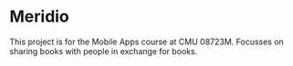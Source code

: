 # Meridio
This project is for the Mobile Apps course at CMU 08723M. Focusses on sharing books with people in exchange for books.
